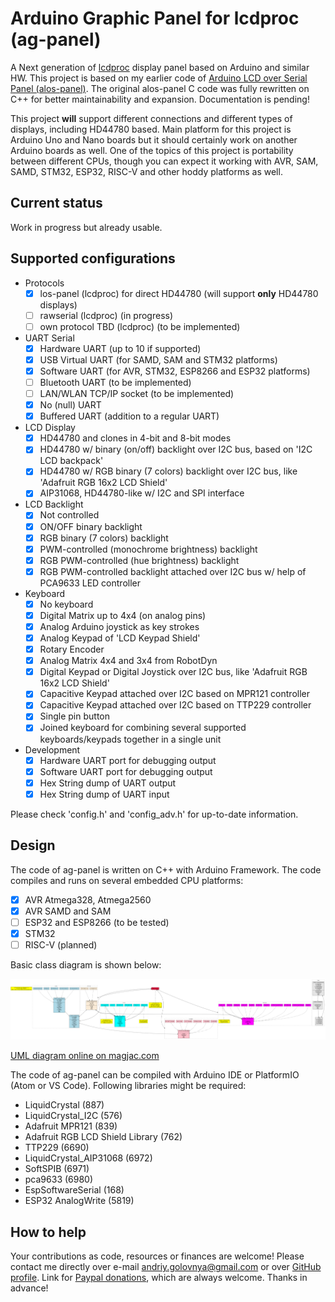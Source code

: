 # Arduino Graphic Panel for lcdproc (ag-panel)

A Next generation of [lcdproc](http://lcdproc.sourceforge.net/) display panel based on Arduino and similar HW.
This project is based on my earlier code of [Arduino LCD over Serial Panel (alos-panel)](https://github.com/red-scorp/alos-panel).
The original alos-panel C code was fully rewritten on C++ for better maintainability and expansion.
Documentation is pending!

This project **will** support different connections and different types of displays, including HD44780 based.
Main platform for this project is Arduino Uno and Nano boards but it should certainly work on another Arduino boards as well.
One of the topics of this project is portability between different CPUs, though you can expect it working with AVR, SAM, SAMD, STM32, ESP32, RISC-V and other hoddy platforms as well.

## Current status
Work in progress but already usable.

## Supported configurations
- Protocols
  - [x] los-panel (lcdproc) for direct HD44780 (will support **only** HD44780 displays)
  - [ ] rawserial (lcdproc) (in progress)
  - [ ] own protocol TBD (lcdproc) (to be implemented)
- UART Serial
  - [x] Hardware UART (up to 10 if supported)
  - [x] USB Virtual UART (for SAMD, SAM and STM32 platforms)
  - [x] Software UART (for AVR, STM32, ESP8266 and ESP32 platforms)
  - [ ] Bluetooth UART (to be implemented)
  - [ ] LAN/WLAN TCP/IP socket (to be implemented)
  - [x] No (null) UART
  - [x] Buffered UART (addition to a regular UART)
- LCD Display
  - [x] HD44780 and clones in 4-bit and 8-bit modes
  - [x] HD44780 w/ binary (on/off) backlight over I2C bus, based on 'I2C LCD backpack'
  - [x] HD44780 w/ RGB binary (7 colors) backlight over I2C bus, like 'Adafruit RGB 16x2 LCD Shield'
  - [x] AIP31068, HD44780-like w/ I2C and SPI interface
- LCD Backlight
  - [x] Not controlled
  - [x] ON/OFF binary backlight
  - [x] RGB binary (7 colors) backlight
  - [x] PWM-controlled (monochrome brightness) backlight
  - [x] RGB PWM-controlled (hue brightness) backlight
  - [x] RGB PWM-controlled backlight attached over I2C bus w/ help of PCA9633 LED controller
- Keyboard
  - [x] No keyboard
  - [x] Digital Matrix up to 4x4 (on analog pins)
  - [x] Analog Arduino joystick as key strokes
  - [x] Analog Keypad of 'LCD Keypad Shield'
  - [x] Rotary Encoder
  - [x] Analog Matrix 4x4 and 3x4 from RobotDyn
  - [x] Digital Keypad or Digital Joystick over I2C bus, like 'Adafruit RGB 16x2 LCD Shield'
  - [x] Capacitive Keypad attached over I2C based on MPR121 controller
  - [x] Capacitive Keypad attached over I2C based on TTP229 controller
  - [x] Single pin button
  - [x] Joined keyboard for combining several supported keyboards/keypads together in a single unit
- Development
  - [x] Hardware UART port for debugging output
  - [x] Software UART port for debugging output
  - [x] Hex String dump of UART output
  - [x] Hex String dump of UART input

Please check 'config.h' and 'config_adv.h' for up-to-date information.

## Design

The code of ag-panel is written on C++ with Arduino Framework.
The code compiles and runs on several embedded CPU platforms:
- [x] AVR Atmega328, Atmega2560
- [x] AVR SAMD and SAM
- [ ] ESP32 and ESP8266 (to be tested)
- [x] STM32
- [ ] RISC-V (planned)

Basic class diagram is shown below:

![UML diagram generated from DOT below](/img/class_diagram.png)

[UML diagram online on magjac.com](http://magjac.com/graphviz-visual-editor/?dot=digraph%20class_diagram%20%7B%0A%0A%20%20%20%20node%20%5B%0A%20%20%20%20%20%20%20%20shape%20%3D%20record%0A%20%20%20%20%5D%0A%20%20%20%20compound%20%3D%20true%0A%0A%20%20%20%20%2F%2A%20Header%20with%20version%20information%20%2A%2F%0A%20%20%20%20main_note%20%5B%0A%20%20%20%20%20%20%20%20shape%20%3D%20note%0A%20%20%20%20%20%20%20%20style%20%3D%20filled%0A%20%20%20%20%20%20%20%20fillcolor%20%3D%20yellow%0A%20%20%20%20%20%20%20%20label%20%3D%20%22AG-Panel%20Project%20Class%20Diagramm%20v0.2a%5Cn%28C%29%202020%20Andriy%20Golovnya%5CnAuthor%3A%20Andriy%20Golovnya%20%28andriy.golovnya%40gmail.com%29%22%0A%20%20%20%20%5D%0A%0A%20%20%20%20%2F%2A%20Backlights%20group%20of%20classes%20%2A%2F%0A%20%20%20%20subgraph%20cluster_backlights%20%7B%0A%20%20%20%20%20%20%20%20node%20%5B%0A%20%20%20%20%20%20%20%20%20%20%20%20style%20%3D%20filled%0A%20%20%20%20%20%20%20%20%20%20%20%20fillcolor%20%3D%20%22pink%22%0A%20%20%20%20%20%20%20%20%5D%0A%20%20%20%20%20%20%20%20style%20%3D%20dotted%0A%20%20%20%20%20%20%20%20label%20%3D%20%22Backlights%22%0A%20%20%20%20%20%20%20%20AbstractBacklight%20%5B%0A%20%20%20%20%20%20%20%20%20%20%20%20label%20%3D%20%22%7B%5C%3Cabstract%5C%3EAbstractBacklight%7C%7C%2BSetOn%28%29%5Cn%2BSetBrightness%28%29%5Cn%2BSetRGB%28%29%5Cn-Init%28%29%5Cn-Exit%28%29%7D%22%0A%20%20%20%20%20%20%20%20%5D%0A%20%20%20%20%20%20%20%20BinaryBacklight%20-%3E%20AbstractBacklight%20%5Bstyle%20%3D%20dashed%2C%20arrowhead%20%3D%20onormal%5D%0A%20%20%20%20%20%20%20%20I2CRGBPWMBacklight%20-%3E%20AbstractBacklight%20%5Bstyle%20%3D%20dashed%2C%20arrowhead%20%3D%20onormal%5D%0A%20%20%20%20%20%20%20%20NoneBacklight%20-%3E%20AbstractBacklight%20%5Bstyle%20%3D%20dashed%2C%20arrowhead%20%3D%20onormal%5D%0A%20%20%20%20%20%20%20%20PWMBacklight%20-%3E%20AbstractBacklight%20%5Bstyle%20%3D%20dashed%2C%20arrowhead%20%3D%20onormal%5D%0A%20%20%20%20%20%20%20%20RGBBinaryBacklight%20-%3E%20AbstractBacklight%20%5Bstyle%20%3D%20dashed%2C%20arrowhead%20%3D%20onormal%5D%0A%20%20%20%20%20%20%20%20RGBPWMBacklight%20-%3E%20AbstractBacklight%20%5Bstyle%20%3D%20dashed%2C%20arrowhead%20%3D%20onormal%5D%0A%20%20%20%20%7D%0A%0A%20%20%20%20%2F%2A%20Fonts%20group%20of%20classes%20%2A%2F%0A%20%20%20%20subgraph%20cluster_fonts%20%7B%0A%20%20%20%20%20%20%20%20node%20%5B%0A%20%20%20%20%20%20%20%20%20%20%20%20style%20%3D%20filled%0A%20%20%20%20%20%20%20%20%20%20%20%20fillcolor%20%3D%20%22gray90%22%0A%20%20%20%20%20%20%20%20%5D%0A%20%20%20%20%20%20%20%20style%20%3D%20dotted%0A%20%20%20%20%20%20%20%20label%20%3D%20%22Fonts%22%0A%20%20%20%20%20%20%20%20Glyph%20%5B%0A%20%20%20%20%20%20%20%20%20%20%20%20label%20%3D%20%22%7BGlyph%7C%2Bm_GlyphXSize%5Cn%2Bm_GlyphYSize%5Cn%2Bm_LineWidth%5Cn%2Bm_NumberLines%5Cn%2Bm_PixelBuffer%7C%7D%22%0A%20%20%20%20%20%20%20%20%5D%0A%20%20%20%20%20%20%20%20AbstractFont%20%5B%0A%20%20%20%20%20%20%20%20%20%20%20%20label%20%3D%20%22%7B%5C%3Cabstract%5C%3EAbstractFont%7C%7C%2BGetGlyphXSize%28%29%5Cn%2BGetGlyphYSize%28%29%5Cn%2BGetGlyph%28%29%5Cn-Init%28%29%5Cn-Exit%28%29%7D%22%0A%20%20%20%20%20%20%20%20%5D%0A%20%20%20%20%20%20%20%20AbstractFixedFont%20%5B%0A%20%20%20%20%20%20%20%20%20%20%20%20label%20%3D%20%22%7B%5C%3Cabstract%5C%3EAbstractFixedFont%7C%2Am_GlyphXSize%5Cn%2Am_GlyphYSize%5Cn%2Am_GlyphData%5Cn%2Am_DataRangeBegin%5Cn%2Am_DataRangeEnd%5Cn%2Am_DefaultGlyph%5Cn%2Am_Glyph%7C%2BGetGlyphXSize%28%29%5Cn%2BGetGlyphYSize%28%29%5Cn%2BGetGlyph%28%29%5Cn-Init%28%29%5Cn-Exit%28%29%7D%22%0A%20%20%20%20%20%20%20%20%5D%0A%20%20%20%20%20%20%20%20AbstractFont%20-%3E%20Glyph%20%5Barrowhead%20%3D%20open%5D%0A%20%20%20%20%20%20%20%20AbstractFixedFont%20-%3E%20AbstractFont%20%5Bstyle%20%3D%20solid%2C%20arrowhead%20%3D%20onormal%5D%0A%20%20%20%20%20%20%20%20AbstractFixedFont%20-%3E%20Glyph%20%5Bstyle%20%3D%20solid%2C%20dir%20%3D%20both%2C%20arrowhead%20%3D%20open%2C%20arrowtail%20%3D%20diamond%2C%20headlabel%20%3D%20%221%22%5D%0A%20%20%20%20%20%20%20%20%2F%2FSomeFixedFont%20-%3E%20AbstractFixedFont%20%5Bstyle%20%3D%20dashed%2C%20arrowhead%20%3D%20onormal%5D%0A%20%20%20%20%7D%0A%0A%20%20%20%20%2F%2A%20LCDs%20group%20of%20classes%20%2A%2F%0A%20%20%20%20subgraph%20cluster_lcds%20%7B%0A%20%20%20%20%20%20%20%20node%20%5B%0A%20%20%20%20%20%20%20%20%20%20%20%20style%20%3D%20filled%0A%20%20%20%20%20%20%20%20%20%20%20%20fillcolor%20%3D%20%22lightblue%22%0A%20%20%20%20%20%20%20%20%5D%0A%20%20%20%20%20%20%20%20style%20%3D%20dotted%0A%20%20%20%20%20%20%20%20label%20%3D%20%22LCDs%22%0A%20%20%20%20%20%20%20%20AbstractLCD%20%5B%0A%20%20%20%20%20%20%20%20%20%20%20%20label%20%3D%20%22%7B%5C%3Cabstract%5C%3EAbstractLCD%7C%2Am_Backlight%5Cn%2Am_Columns%5Cn%2Am_Rows%7C%2BSetBacklight%28%29%5Cn%2BClear%28%29%5Cn%2BSetCursor%28%29%5Cn%2BPrint%28%29%5Cn%2BGetColumns%28%29%5Cn%2BGetRows%28%29%5Cn-Init%28%29%5Cn-Exit%28%29%7D%22%0A%20%20%20%20%20%20%20%20%5D%0A%20%20%20%20%20%20%20%20AbstractTextLCD%20%5B%0A%20%20%20%20%20%20%20%20%20%20%20%20label%20%3D%20%22%7B%5C%3Cabstract%5C%3EAbstractTextLCD%7C%2Am_Backlight%5Cn%2Am_Columns%5Cn%2Am_Rows%7C%2BSetBacklight%28%29%5Cn%2BClear%28%29%5Cn%2BSetCursor%28%29%5Cn%2BPrint%28%29%5Cn%2BGetColumns%28%29%5Cn%2BGetRows%28%29%5Cn%2BWrite%28%29%5Cn%2BCommand%28%29%5Cn-Init%28%29%5Cn-Exit%28%29%7D%22%0A%20%20%20%20%20%20%20%20%5D%0A%20%20%20%20%20%20%20%20AbstractTextLCD%20-%3E%20AbstractLCD%20%5Bstyle%20%3D%20solid%2C%20arrowhead%20%3D%20onormal%5D%0A%20%20%20%20%20%20%20%20I2CAIP31068TextLCD%20-%3E%20AbstractTextLCD%20%5Bstyle%20%3D%20dashed%2C%20arrowhead%20%3D%20onormal%5D%0A%20%20%20%20%20%20%20%20I2CPCF8574TextLCD%20-%3E%20AbstractTextLCD%20%5Bstyle%20%3D%20dashed%2C%20arrowhead%20%3D%20onormal%5D%0A%20%20%20%20%20%20%20%20I2CRGBTextLCD%20-%3E%20AbstractTextLCD%20%5Bstyle%20%3D%20dashed%2C%20arrowhead%20%3D%20onormal%5D%0A%20%20%20%20%20%20%20%20PPITextLCD%20-%3E%20AbstractTextLCD%20%5Bstyle%20%3D%20dashed%2C%20arrowhead%20%3D%20onormal%5D%0A%20%20%20%20%20%20%20%20SPIAIP31068TextLCD%20-%3E%20AbstractTextLCD%20%5Bstyle%20%3D%20dashed%2C%20arrowhead%20%3D%20onormal%5D%0A%20%20%20%20%7D%0A%0A%20%20%20%20%2F%2A%20UARTSs%20group%20of%20classes%20%2A%2F%0A%20%20%20%20subgraph%20cluster_uarts%20%7B%0A%20%20%20%20%20%20%20%20node%20%5B%0A%20%20%20%20%20%20%20%20%20%20%20%20style%20%3D%20filled%0A%20%20%20%20%20%20%20%20%20%20%20%20fillcolor%20%3D%20%22cyan%22%0A%20%20%20%20%20%20%20%20%5D%0A%20%20%20%20%20%20%20%20style%20%3D%20dotted%0A%20%20%20%20%20%20%20%20label%20%3D%20%22UARTs%22%0A%20%20%20%20%20%20%20%20AbstractUART%20%5B%0A%20%20%20%20%20%20%20%20%20%20%20%20label%20%3D%20%22%7B%5C%3Cabstract%5C%3EAbstractUART%7C%2Am_BaudRate%7C%2BPutCh%28%29%5Cn%2BGetCh%28%29%5Cn%2BPrefill%28%29%5Cn%2BAvailable%28%29%5Cn%2BGetBaudRate%28%29%5Cn%2BPutStr%28%29%5Cn-Init%28%29%5Cn-Exit%28%29%7D%22%0A%20%20%20%20%20%20%20%20%5D%0A%20%20%20%20%20%20%20%20BufferedUART%20-%3E%20AbstractUART%20%5Bstyle%20%3D%20dashed%2C%20arrowhead%20%3D%20onormal%5D%0A%20%20%20%20%20%20%20%20BufferedUART%20-%3E%20AbstractUART%20%5Bstyle%20%3D%20solid%2C%20dir%20%3D%20both%2C%20arrowhead%20%3D%20open%2C%20arrowtail%20%3D%20ediamond%2C%20headlabel%20%3D%20%221%22%5D%0A%20%20%20%20%20%20%20%20BufferedUART%20-%3E%20note_for_BufferedUART%20%5Bstyle%20%3D%20dashed%2C%20dir%20%3D%20none%5D%0A%20%20%20%20%20%20%20%20HardwareUART%20-%3E%20AbstractUART%20%5Bstyle%20%3D%20dashed%2C%20arrowhead%20%3D%20onormal%5D%0A%20%20%20%20%20%20%20%20NoneUART%20-%3E%20AbstractUART%20%5Bstyle%20%3D%20dashed%2C%20arrowhead%20%3D%20onormal%5D%0A%20%20%20%20%20%20%20%20SoftwareUART%20-%3E%20AbstractUART%20%5Bstyle%20%3D%20dashed%2C%20arrowhead%20%3D%20onormal%5D%0A%20%20%20%20%20%20%20%20USBVirtualUART%20-%3E%20AbstractUART%20%5Bstyle%20%3D%20dashed%2C%20arrowhead%20%3D%20onormal%5D%0A%20%20%20%20%20%20%20%20TextLoggingUART%20-%3E%20AbstractUART%20%5Bstyle%20%3D%20dashed%2C%20arrowhead%20%3D%20onormal%5D%0A%20%20%20%20%20%20%20%20TextLoggingUART%20-%3E%20AbstractUART%20%5Bstyle%20%3D%20solid%2C%20dir%20%3D%20both%2C%20arrowhead%20%3D%20open%2C%20arrowtail%20%3D%20ediamond%2C%20headlabel%20%3D%20%222%22%5D%0A%20%20%20%20%20%20%20%20TextLoggingUART%20-%3E%20note_for_TextLoggingUART%20%5Bstyle%20%3D%20dashed%2C%20dir%20%3D%20none%5D%0A%20%20%20%20%20%20%20%20%2F%2A%20UARTs%20Notes%20%2A%2F%0A%20%20%20%20%20%20%20%20note_for_BufferedUART%20%5B%0A%20%20%20%20%20%20%20%20%20%20%20%20shape%20%3D%20note%0A%20%20%20%20%20%20%20%20%20%20%20%20style%20%3D%20filled%0A%20%20%20%20%20%20%20%20%20%20%20%20fillcolor%20%3D%20yellow%0A%20%20%20%20%20%20%20%20%20%20%20%20label%20%3D%20%22Uses%20another%20UART%5Cnclass%20and%20implements%5Cnan%20extra%20buffer%20for%20it%22%0A%20%20%20%20%20%20%20%20%5D%0A%20%20%20%20%20%20%20%20note_for_TextLoggingUART%20%5B%0A%20%20%20%20%20%20%20%20%20%20%20%20shape%20%3D%20note%0A%20%20%20%20%20%20%20%20%20%20%20%20style%20%3D%20filled%0A%20%20%20%20%20%20%20%20%20%20%20%20fillcolor%20%3D%20yellow%0A%20%20%20%20%20%20%20%20%20%20%20%20label%20%3D%20%22Uses%20first%20UART%20as%5Cntransparent%20input%2Foutput%5Cnand%20second%20UART%20for%20logging%5Cnof%20trafic%20in%20text%20form%22%0A%20%20%20%20%20%20%20%20%5D%0A%20%20%20%20%7D%0A%0A%20%20%20%20%2F%2A%20Keyboards%20group%20of%20classes%20%2A%2F%0A%20%20%20%20subgraph%20cluster_keyboards%20%7B%0A%20%20%20%20%20%20%20%20node%20%5B%0A%20%20%20%20%20%20%20%20%20%20%20%20style%20%3D%20filled%0A%20%20%20%20%20%20%20%20%20%20%20%20fillcolor%20%3D%20%22magenta%22%0A%20%20%20%20%20%20%20%20%5D%0A%20%20%20%20%20%20%20%20style%20%3D%20dotted%0A%20%20%20%20%20%20%20%20label%20%3D%20%22Keyboards%22%0A%20%20%20%20%20%20%20%20AbstractKeyboard%20%5B%0A%20%20%20%20%20%20%20%20%20%20%20%20label%20%3D%20%22%7B%5C%3Cabstract%5C%3EAbstractKeyboard%7C%7C%2BGetKey%28%29%5Cn%2BGetKeyCount%28%29%5Cn-Init%28%29%5Cn-Exit%28%29%7D%22%0A%20%20%20%20%20%20%20%20%5D%0A%20%20%20%20%20%20%20%20AnalogJoystick%20-%3E%20AbstractKeyboard%20%5Bstyle%20%3D%20dashed%2C%20arrowhead%20%3D%20onormal%5D%0A%20%20%20%20%20%20%20%20AnalogKeypad%20-%3E%20AbstractKeyboard%20%5Bstyle%20%3D%20dashed%2C%20arrowhead%20%3D%20onormal%5D%0A%20%20%20%20%20%20%20%20AnalogMatrix%20-%3E%20AbstractKeyboard%20%5Bstyle%20%3D%20dashed%2C%20arrowhead%20%3D%20onormal%5D%0A%20%20%20%20%20%20%20%20DigitalMatrix%20-%3E%20AbstractKeyboard%20%5Bstyle%20%3D%20dashed%2C%20arrowhead%20%3D%20onormal%5D%0A%20%20%20%20%20%20%20%20I2CMPR121CapacitiveKeypad%20-%3E%20AbstractKeyboard%20%5Bstyle%20%3D%20dashed%2C%20arrowhead%20%3D%20onormal%5D%0A%20%20%20%20%20%20%20%20I2CRGBKeypad%20-%3E%20AbstractKeyboard%20%5Bstyle%20%3D%20dashed%2C%20arrowhead%20%3D%20onormal%5D%0A%20%20%20%20%20%20%20%20I2CTTP229CapacitiveKeypad%20-%3E%20AbstractKeyboard%20%5Bstyle%20%3D%20dashed%2C%20arrowhead%20%3D%20onormal%5D%0A%20%20%20%20%20%20%20%20JoinedKeyboard%20-%3E%20AbstractKeyboard%20%5Bstyle%20%3D%20dashed%2C%20arrowhead%20%3D%20onormal%5D%0A%20%20%20%20%20%20%20%20JoinedKeyboard%20-%3E%20AbstractKeyboard%20%5Bstyle%20%3D%20solid%2C%20dir%20%3D%20both%2C%20arrowhead%20%3D%20open%2C%20arrowtail%20%3D%20ediamond%2C%20headlabel%20%3D%20%221..%2A%22%5D%0A%20%20%20%20%20%20%20%20JoinedKeyboard%20-%3E%20note_for_JoinedKeyboard%20%5Bstyle%20%3D%20dashed%2C%20dir%20%3D%20none%5D%0A%20%20%20%20%20%20%20%20NoneKeyboard%20-%3E%20AbstractKeyboard%20%5Bstyle%20%3D%20dashed%2C%20arrowhead%20%3D%20onormal%5D%0A%20%20%20%20%20%20%20%20RotaryEncoder%20-%3E%20AbstractKeyboard%20%5Bstyle%20%3D%20dashed%2C%20arrowhead%20%3D%20onormal%5D%0A%20%20%20%20%20%20%20%20SimpleButton%20-%3E%20AbstractKeyboard%20%5Bstyle%20%3D%20dashed%2C%20arrowhead%20%3D%20onormal%5D%0A%20%20%20%20%20%20%20%20%2F%2A%20Keybords%20notes%20%2A%2F%0A%20%20%20%20%20%20%20%20note_for_JoinedKeyboard%20%5B%0A%20%20%20%20%20%20%20%20%20%20%20%20shape%20%3D%20note%0A%20%20%20%20%20%20%20%20%20%20%20%20style%20%3D%20filled%0A%20%20%20%20%20%20%20%20%20%20%20%20fillcolor%20%3D%20yellow%0A%20%20%20%20%20%20%20%20%20%20%20%20label%20%3D%20%22Combines%20several%20keyboards%5Cnand%20presents%20them%20as%5Cna%20single%20keyboard%20unit%22%0A%20%20%20%20%20%20%20%20%5D%0A%20%20%20%20%7D%0A%0A%20%20%20%20%2F%2A%20Protocols%20group%20of%20classes%20%2A%2F%0A%20%20%20%20subgraph%20cluster_protocols%20%7B%0A%20%20%20%20%20%20%20%20node%20%5B%0A%20%20%20%20%20%20%20%20%20%20%20%20style%20%3D%20filled%0A%20%20%20%20%20%20%20%20%20%20%20%20fillcolor%20%3D%20%22antiquewhite%22%0A%20%20%20%20%20%20%20%20%5D%0A%20%20%20%20%20%20%20%20style%20%3D%20dotted%0A%20%20%20%20%20%20%20%20label%20%3D%20%22Protocols%22%0A%20%20%20%20%20%20%20%20AbstractProtocol%20%5B%0A%20%20%20%20%20%20%20%20%20%20%20%20label%20%3D%20%22%7B%5C%3Cabstract%5C%3EAbstractProtocol%7C%2Am_UART%5Cn%2Am_LCD%5Cn%2Am_Keyboard%7C%2BLoop%28%29%5Cn%2BYield%28%29%5Cn-Init%28%29%5Cn-Exit%28%29%7D%22%0A%20%20%20%20%20%20%20%20%5D%0A%20%20%20%20%20%20%20%20LoSPanelProtocol%20-%3E%20AbstractProtocol%20%5Bstyle%20%3D%20dashed%5D%0A%20%20%20%20%20%20%20%20RawSerialProtocol%20-%3E%20AbstractProtocol%20%5Bstyle%20%3D%20dashed%5D%0A%20%20%20%20%7D%0A%0A%20%20%20%20%2F%2A%20Relationships%20of%20main%20classes%20%2A%2F%0A%20%20%20%20AbstractLCD%20-%3E%20AbstractBacklight%20%5Bstyle%20%3D%20solid%2C%20dir%20%3D%20both%2C%20arrowhead%20%3D%20open%2C%20arrowtail%20%3D%20ediamond%2C%20headlabel%20%3D%20%221%22%5D%0A%20%20%20%20AbstractProtocol%20-%3E%20AbstractLCD%20%5Bstyle%20%3D%20solid%2C%20dir%20%3D%20both%2C%20arrowhead%20%3D%20open%2C%20arrowtail%20%3D%20ediamond%2C%20headlabel%20%3D%20%221%22%5D%0A%20%20%20%20AbstractProtocol%20-%3E%20AbstractUART%20%5Bstyle%20%3D%20solid%2C%20dir%20%3D%20both%2C%20arrowhead%20%3D%20open%2C%20arrowtail%20%3D%20ediamond%2C%20headlabel%20%3D%20%221%22%5D%0A%20%20%20%20AbstractProtocol%20-%3E%20AbstractKeyboard%20%5Bstyle%20%3D%20solid%2C%20dir%20%3D%20both%2C%20arrowhead%20%3D%20open%2C%20arrowtail%20%3D%20ediamond%2C%20headlabel%20%3D%20%221%22%5D%0A%0A%20%20%20%20main%20%5B%0A%20%20%20%20%20%20%20%20style%20%3D%20filled%0A%20%20%20%20%20%20%20%20fillcolor%20%3D%20%22crimson%22%0A%20%20%20%20%20%20%20%20label%20%3D%20%22setup%28%29%20and%20loop%28%29%22%0A%20%20%20%20%5D%0A%20%20%20%20main%20-%3E%20AbstractBacklight%20%5Blhead%20%3D%20cluster_backlights%2C%20style%20%3D%20solid%2C%20dir%20%3D%20both%2C%20arrowhead%20%3D%20open%2C%20arrowtail%20%3D%20diamond%2C%20headlabel%20%3D%20%221%22%5D%0A%20%20%20%20main%20-%3E%20AbstractLCD%20%5Blhead%20%3D%20cluster_lcds%2C%20style%20%3D%20solid%2C%20dir%20%3D%20both%2C%20arrowhead%20%3D%20open%2C%20arrowtail%20%3D%20diamond%2C%20headlabel%20%3D%20%221%22%5D%0A%20%20%20%20main%20-%3E%20AbstractKeyboard%20%5Blhead%20%3D%20cluster_keyboards%2C%20style%20%3D%20solid%2C%20dir%20%3D%20both%2C%20arrowhead%20%3D%20open%2C%20arrowtail%20%3D%20diamond%2C%20headlabel%20%3D%20%221%22%5D%0A%20%20%20%20main%20-%3E%20AbstractProtocol%20%5Blhead%20%3D%20cluster_protocols%2C%20style%20%3D%20solid%2C%20dir%20%3D%20both%2C%20arrowhead%20%3D%20open%2C%20arrowtail%20%3D%20diamond%2C%20headlabel%20%3D%20%221%22%5D%0A%0A%20%20%20%20main%20-%3E%20note_for_main%20%5Bstyle%20%3D%20dashed%2C%20dir%20%3D%20none%5D%0A%20%20%20%20note_for_main%20%5B%0A%20%20%20%20%20%20%20%20shape%20%3D%20note%0A%20%20%20%20%20%20%20%20style%20%3D%20filled%0A%20%20%20%20%20%20%20%20fillcolor%20%3D%20yellow%0A%20%20%20%20%20%20%20%20label%20%3D%20%22Create%20instances%20of%5Cnproper%20classes%20based%20on%5Cnuser%20defined%20configuration%2C%5Cnlinks%20all%20classes%20together%5Cnand%20starts%20the%20protocol%20execution%22%0A%20%20%20%20%5D%0A%7D%0A)

The code of ag-panel can be compiled with Arduino IDE or PlatformIO (Atom or VS Code).
Following libraries might be required:
- LiquidCrystal (887)
- LiquidCrystal_I2C (576)
- Adafruit MPR121 (839)
- Adafruit RGB LCD Shield Library (762)
- TTP229 (6690)
- LiquidCrystal_AIP31068 (6972)
- SoftSPIB (6971)
- pca9633 (6980)
- EspSoftwareSerial (168)
- ESP32 AnalogWrite (5819)

## How to help
Your contributions as code, resources or finances are welcome!
Please contact me directly over e-mail andriy.golovnya@gmail.com or over [GitHub profile](https://github.com/red-scorp).
Link for [Paypal donations](http://paypal.me/redscorp), which are always welcome.
Thanks in advance!
